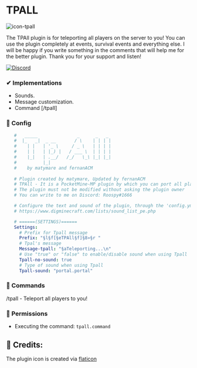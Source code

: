 # TPALL

![icon-tpall](https://user-images.githubusercontent.com/83558341/167649960-389dd644-3e52-4aa0-9de2-093313640694.png)


The TPAll plugin is for teleporting
all players on the server to you! You can use the plugin completely at events, survival events and everything else. I will be happy if you write something in the comments that will help me for the better plugin. Thank you for your support and listen!

<a href="https://discord.gg/YyE9XFckqb"><img src="https://img.shields.io/discord/837701868649709568?label=discord&color=7289DA&logo=discord" alt="Discord" /></a>

### ✔ Implementations
* Sounds.
* Message customization.
* Command [/tpall]

### 💾 Config
```yaml
   #   _____               _      _   _ 
   #  |_   _|  _ __       / \    | | | |
   #    | |   | '_ \     / _ \   | | | |
   #    | |   | |_) |   / ___ \  | | | |
   #    |_|   | .__/   /_/   \_\ |_| |_|
   #          |_|                      
   #    by matymare and fernanACM
 
   # Plugin created by matymare, Updated by fernanACM
   # TPAll - It is a PocketMine-MP plugin by which you can port all players to one place
   # The plugin must not be modified without asking the plugin owner
   # You can write to me on Discord: Roospy#1666

   # Configure the text and sound of the plugin, through the 'config.yml'. Minecraft sounds page:
   # https://www.digminecraft.com/lists/sound_list_pe.php

   # ======(SETTINGS)======
   Settings:
     # Prefix for Tpall message
     Prefix: "§l§f[§eTPAll§f]§8»§r "
     # Tpal's message
     Message-tpall: "§aTeleporting...\n"
     # Use "true" or "false" to enable/disable sound when using Tpall
     Tpall-no-sound: true
     # Type of sound when using Tpall
     Tpall-sound: "portal.portal"
   ```

### 💬 Commands
/tpall - Teleport all players to you!

### 🚫 Permissions

- Executing the command: ```tpall.command```

## 🔔 Credits:

The plugin icon is created via [flaticon](www.flaticon.com)
